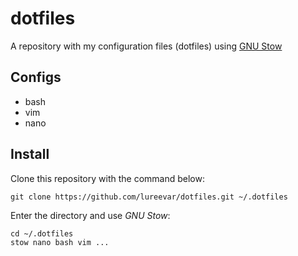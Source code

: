 # dotfiles

A repository with my configuration files (dotfiles) using [GNU Stow](https://www.gnu.org/software/stow/)

## Configs

* bash
* vim
* nano

## Install

Clone this repository with the command below:

```
git clone https://github.com/lureevar/dotfiles.git ~/.dotfiles
```

Enter the directory and use _GNU Stow_:
```
cd ~/.dotfiles
stow nano bash vim ...
```
